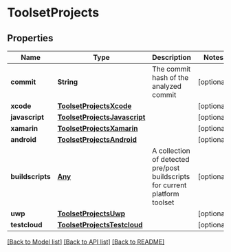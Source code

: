 # ToolsetProjects

## Properties
Name | Type | Description | Notes
------------ | ------------- | ------------- | -------------
**commit** | **String** | The commit hash of the analyzed commit | [optional] 
**xcode** | [**ToolsetProjectsXcode**](ToolsetProjectsXcode.md) |  | [optional] 
**javascript** | [**ToolsetProjectsJavascript**](ToolsetProjectsJavascript.md) |  | [optional] 
**xamarin** | [**ToolsetProjectsXamarin**](ToolsetProjectsXamarin.md) |  | [optional] 
**android** | [**ToolsetProjectsAndroid**](ToolsetProjectsAndroid.md) |  | [optional] 
**buildscripts** | [**Any**](.md) | A collection of detected pre/post buildscripts for current platform toolset | [optional] 
**uwp** | [**ToolsetProjectsUwp**](ToolsetProjectsUwp.md) |  | [optional] 
**testcloud** | [**ToolsetProjectsTestcloud**](ToolsetProjectsTestcloud.md) |  | [optional] 

[[Back to Model list]](../README.md#documentation-for-models) [[Back to API list]](../README.md#documentation-for-api-endpoints) [[Back to README]](../README.md)


